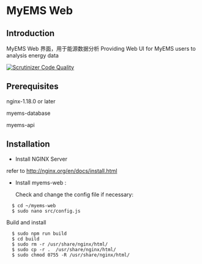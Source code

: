 # MyEMS Web

## Introduction
MyEMS Web 界面，用于能源数据分析
Providing Web UI for MyEMS users to analysis energy data

[![Scrutinizer Code Quality](https://scrutinizer-ci.com/g/myems/myems-web/badges/quality-score.png?b=master)](https://scrutinizer-ci.com/g/myems/myems-web/?branch=master)

## Prerequisites
nginx-1.18.0 or later

myems-database

myems-api



## Installation

* Install NGINX  Server

refer to http://nginx.org/en/docs/install.html

* Install myems-web :

  Check and change the config file if necessary:
```
  $ cd ~/myems-web
  $ sudo nano src/config.js
```
  Build and install
```
  $ sudo npm run build
  $ cd build
  $ sudo rm -r /usr/share/nginx/html/
  $ sudo cp -r .  /usr/share/nginx/html/
  $ sudo chmod 0755 -R /usr/share/nginx/html/
```
